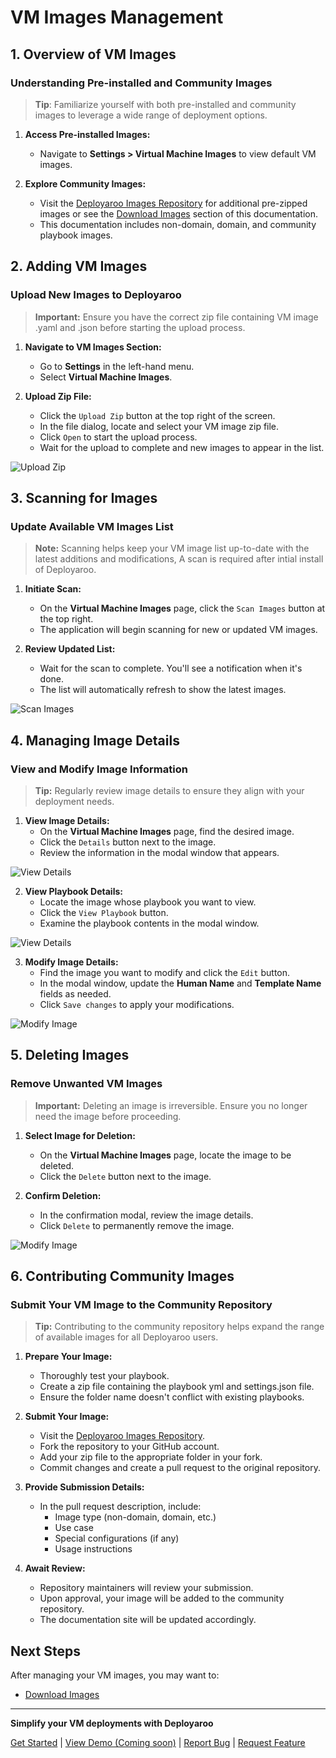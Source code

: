 # VM Images Management

## 1. Overview of VM Images

### Understanding Pre-installed and Community Images

> **Tip**: Familiarize yourself with both pre-installed and community images to leverage a wide range of deployment options.

1. **Access Pre-installed Images:**
    * Navigate to **Settings > Virtual Machine Images** to view default VM images.

2. **Explore Community Images:**
    * Visit the [Deployaroo Images Repository](https://github.com/blink-zero/deployaroo-images) for additional pre-zipped images or see the [Download Images](../../download-images) section of this documentation.
    * This documentation includes non-domain, domain, and community playbook images.

## 2. Adding VM Images

### Upload New Images to Deployaroo

> **Important:** Ensure you have the correct zip file containing VM image .yaml and .json before starting the upload process.

1. **Navigate to VM Images Section:**
    * Go to **Settings** in the left-hand menu.
    * Select **Virtual Machine Images**.

2. **Upload Zip File:**
    * Click the `Upload Zip` button at the top right of the screen.
    * In the file dialog, locate and select your VM image zip file.
    * Click `Open` to start the upload process.
    * Wait for the upload to complete and new images to appear in the list.

![Upload Zip](../assets/screenshots/vm_image_management_upload_zip.png)

## 3. Scanning for Images

### Update Available VM Images List

> **Note:** Scanning helps keep your VM image list up-to-date with the latest additions and modifications, A scan is required after intial install of Deployaroo.

1. **Initiate Scan:**
    * On the **Virtual Machine Images** page, click the `Scan Images` button at the top right.
    * The application will begin scanning for new or updated VM images.

2. **Review Updated List:**
    * Wait for the scan to complete. You'll see a notification when it's done.
    * The list will automatically refresh to show the latest images.

![Scan Images](../assets/screenshots/vm_image_management_scan_images.png)

## 4. Managing Image Details

### View and Modify Image Information

> **Tip:** Regularly review image details to ensure they align with your deployment needs.

1. **View Image Details:**
    * On the **Virtual Machine Images** page, find the desired image.
    * Click the `Details` button next to the image.
    * Review the information in the modal window that appears.

![View Details](../assets/screenshots/vm_image_management_view_details.png)

2. **View Playbook Details:**
    * Locate the image whose playbook you want to view.
    * Click the `View Playbook` button.
    * Examine the playbook contents in the modal window.

![View Details](../assets/screenshots/vm_image_management_view_playbook.png)

3. **Modify Image Details:**
    * Find the image you want to modify and click the `Edit` button.
    * In the modal window, update the **Human Name** and **Template Name** fields as needed.
    * Click `Save changes` to apply your modifications.

![Modify Image](../assets/screenshots/vm_image_management_modify_image.png)

## 5. Deleting Images

### Remove Unwanted VM Images

> **Important:** Deleting an image is irreversible. Ensure you no longer need the image before proceeding.

1. **Select Image for Deletion:**
    * On the **Virtual Machine Images** page, locate the image to be deleted.
    * Click the `Delete` button next to the image.

2. **Confirm Deletion:**
    * In the confirmation modal, review the image details.
    * Click `Delete` to permanently remove the image.

![Modify Image](../assets/screenshots/vm_image_management_delete_image.png)

## 6. Contributing Community Images

### Submit Your VM Image to the Community Repository

> **Tip:** Contributing to the community repository helps expand the range of available images for all Deployaroo users.

1. **Prepare Your Image:**
    * Thoroughly test your playbook.
    * Create a zip file containing the playbook yml and settings.json file.
    * Ensure the folder name doesn't conflict with existing playbooks.

2. **Submit Your Image:**
    * Visit the [Deployaroo Images Repository](https://github.com/blink-zero/deployaroo-images).
    * Fork the repository to your GitHub account.
    * Add your zip file to the appropriate folder in your fork.
    * Commit changes and create a pull request to the original repository.

3. **Provide Submission Details:**
    * In the pull request description, include:
        - Image type (non-domain, domain, etc.)
        - Use case
        - Special configurations (if any)
        - Usage instructions

4. **Await Review:**
    * Repository maintainers will review your submission.
    * Upon approval, your image will be added to the community repository.
    * The documentation site will be updated accordingly.

## Next Steps

After managing your VM images, you may want to:

* [Download Images](../../download-images)

---

**Simplify your VM deployments with Deployaroo**

[Get Started](getting-started/overview.md) | [View Demo (Coming soon)](#) | [Report Bug](https://github.com/blink-zero/deployaroo/issues) | [Request Feature](https://github.com/blink-zero/deployaroo/issues)
